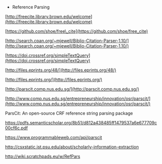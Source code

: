 * Reference Parsing

[http://freecite.library.brown.edu/welcome](http://freecite.library.brown.edu/welcome)

[https://github.com/shoe/free\_cite](https://github.com/shoe/free_cite)

[http://search.cpan.org/~mjewell/Biblio-Citation-Parser-1.10/](http://search.cpan.org/~mjewell/Biblio-Citation-Parser-1.10/)

[https://doi.crossref.org/simpleTextQuery](https://doi.crossref.org/simpleTextQuery)

[http://files.eprints.org/48/](http://files.eprints.org/48/)

[http://files.eprints.org/](http://files.eprints.org/)

[http://parscit.comp.nus.edu.sg/](http://parscit.comp.nus.edu.sg/)

[http://www.comp.nus.edu.sg/entrepreneurship/innovation/osr/parscit/](http://www.comp.nus.edu.sg/entrepreneurship/innovation/osr/parscit/)

ParsCit: An open-source CRF reference string parsing package

https://pdfs.semanticscholar.org/8b51/d812a438485ff1479537a6e677709c00cf6c.pdf

https://www.programmableweb.com/api/parscit

http://csxstatic.ist.psu.edu/about/scholarly-information-extraction

http://wiki.scratchpads.eu/w/RefPars

